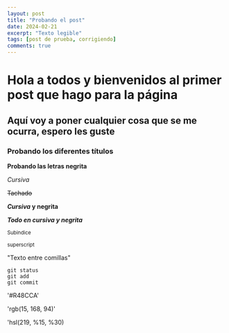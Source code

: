 ```yaml
---
layout: post
title: "Probando el post"
date: 2024-02-21
excerpt: "Texto legible"
tags: [post de prueba, corrigiendo]
comments: true
---
```


# Hola a todos y bienvenidos al primer post que hago para la página

## Aquí voy a poner cualquier cosa que se me ocurra, espero les guste

### Probando los diferentes títulos

**Probando las letras negrita**

*Cursiva*

~~Tachado~~

***Cursiva* y negrita**

***Todo en cursiva y negrita***

<sub>Subindice</sub>

<sup>superscript</sup>

"Texto entre comillas"

```git
git status
git add
git commit
```

'#R48CCA'

'rgb(15, 168, 94)'

'hsl(219, %15, %30)